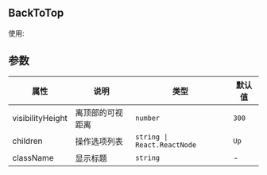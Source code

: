 ## BackToTop

使用:

<code src="./demo.tsx"></code>

## 参数

| 属性             | 说明             | 类型                        | 默认值 |
| ---------------- | ---------------- | --------------------------- | ------ |
| visibilityHeight | 离顶部的可视距离 | `number`                    | `300`  |
| children         | 操作选项列表     | `string \| React.ReactNode` | `Up`   |
| className        | 显示标题         | `string`                    | -      |
